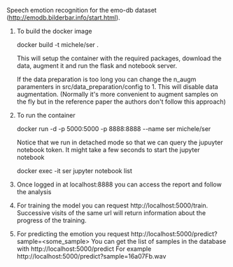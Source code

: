 Speech emotion recognition for the emo-db dataset (http://emodb.bilderbar.info/start.html).

1. To build the docker image

    docker build -t michele/ser .     

    This will setup the container with the required packages, download the data, augment it and run the flask and notebook server.

    If the data preparation is too long you can change the n_augm paramenters in src/data_preparation/config to 1. This will disable data augmentation. (Normally it's more convenient to augment samples on the fly but in the reference paper the authors don't follow this approach)

2. To run the container

    docker run -d -p 5000:5000 -p 8888:8888 --name ser michele/ser 

    Notice that we run in detached mode so that we can query the jupuyter notebook token. It might take a few seconds to start the jupyter notebook

    docker exec -it ser jupyter notebook list

3. Once logged in at localhost:8888 you can access the report and follow the analysis

4. For training the model you can request http://localhost:5000/train. Successive visits of the same url will return information about the progress of the training.

5. For predicting the emotion you request http://localhost:5000/predict?sample=<some_sample>
    You can get the list of samples in the database with http://localhost:5000/predict
    For example http://localhost:5000/predict?sample=16a07Fb.wav
